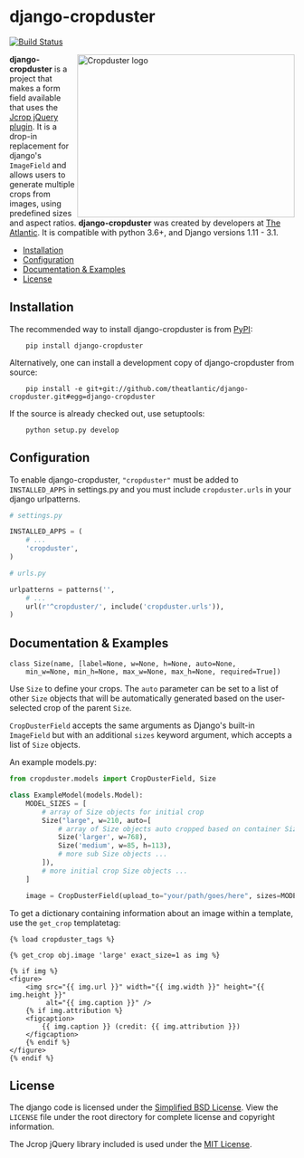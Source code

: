 django-cropduster
=================

[![Build Status](https://travis-ci.org/theatlantic/django-cropduster.svg?branch=master)](https://travis-ci.org/theatlantic/django-cropduster)

<img alt="Cropduster logo" align="right" width="384" height="288" src="https://theatlantic.github.io/django-cropduster/cropduster-logo-monochrome.svg"/>

**django-cropduster** is a project that makes a form field available that
uses the [Jcrop jQuery plugin](https://github.com/tapmodo/Jcrop). It is a drop-in
replacement for django's `ImageField` and allows users to generate multiple crops
from images, using predefined sizes and aspect ratios. **django-cropduster**
was created by developers at [The Atlantic](http://www.theatlantic.com/). It
is compatible with python 3.6+, and Django versions 1.11 - 3.1.

* [Installation](#installation)
* [Configuration](#configuration)
* [Documentation & Examples](#documentation--examples)
* [License](#license)

Installation
------------

The recommended way to install django-cropduster is from [PyPI](https://pypi.python.org/pypi/django-cropduster):

        pip install django-cropduster

Alternatively, one can install a development copy of django-cropduster from
source:

        pip install -e git+git://github.com/theatlantic/django-cropduster.git#egg=django-cropduster

If the source is already checked out, use setuptools:

        python setup.py develop

Configuration
-------------

To enable django-cropduster, `"cropduster"` must be added to `INSTALLED_APPS`
in settings.py and you must include `cropduster.urls` in your django
urlpatterns.

```python
# settings.py

INSTALLED_APPS = (
    # ...
    'cropduster',
)

# urls.py

urlpatterns = patterns('',
    # ...
    url(r'^cropduster/', include('cropduster.urls')),
)
```

Documentation & Examples
------------------------

    class Size(name, [label=None, w=None, h=None, auto=None,
        min_w=None, min_h=None, max_w=None, max_h=None, required=True])

Use `Size` to define your crops. The `auto` parameter can be set to a list of
other `Size` objects that will be automatically generated based on the
user-selected crop of the parent `Size`.

`CropDusterField` accepts the same arguments as Django's built-in `ImageField`
but with an additional `sizes` keyword argument, which accepts a list of
`Size` objects.

An example models.py:

```python
from cropduster.models import CropDusterField, Size

class ExampleModel(models.Model):
    MODEL_SIZES = [
        # array of Size objects for initial crop
        Size("large", w=210, auto=[
            # array of Size objects auto cropped based on container Size
            Size('larger', w=768),
            Size('medium', w=85, h=113),
            # more sub Size objects ...
        ]),
        # more initial crop Size objects ...
    ]

    image = CropDusterField(upload_to="your/path/goes/here", sizes=MODEL_SIZES)
```

To get a dictionary containing information about an image within a template,
use the `get_crop` templatetag:

```django
{% load cropduster_tags %}

{% get_crop obj.image 'large' exact_size=1 as img %}

{% if img %}
<figure>
    <img src="{{ img.url }}" width="{{ img.width }}" height="{{ img.height }}"
         alt="{{ img.caption }}" />
    {% if img.attribution %}
    <figcaption>
        {{ img.caption }} (credit: {{ img.attribution }})
    </figcaption>
    {% endif %}
</figure>
{% endif %}
```

License
-------
The django code is licensed under the
[Simplified BSD License](http://opensource.org/licenses/BSD-2-Clause). View
the `LICENSE` file under the root directory for complete license and copyright
information.

The Jcrop jQuery library included is used under the
[MIT License](https://github.com/tapmodo/Jcrop/blob/master/MIT-LICENSE.txt).
